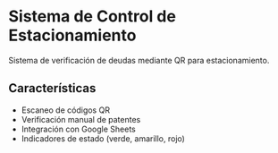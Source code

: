 # Sistema de Control de Estacionamiento

Sistema de verificación de deudas mediante QR para estacionamiento.

## Características
- Escaneo de códigos QR
- Verificación manual de patentes
- Integración con Google Sheets
- Indicadores de estado (verde, amarillo, rojo)